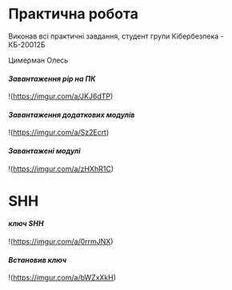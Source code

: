 # Практична робота
Виконав всі практичні завдання, студент групи Кібербезпека - КБ-20012Б

Цимерман Олесь




#### _Завантаження pip на ПК_
!(https://imgur.com/a/JKJ6dTP)

#### _Завантаження додаткових модулів_
!(https://imgur.com/a/Sz2Ecrt)

#### _Завантажені модулі_
!(https://imgur.com/a/zHXhR1C)

# SHH

#### _ключ SHH_
!(https://imgur.com/a/0rrmJNX)

#### _Встановив ключ_
!(https://imgur.com/a/bWZxXkH)
